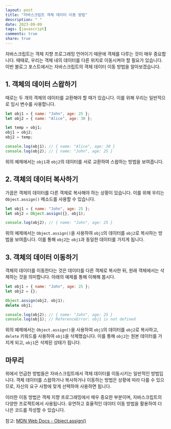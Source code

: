 ```yaml
---
layout: post
title: "자바스크립트 객체 데이터 이동 방법"
description: " "
date: 2023-09-09
tags: [javascript]
comments: true
share: true
---
```


자바스크립트는 객체 지향 프로그래밍 언어이기 때문에 객체를 다루는 것이 매우 중요합니다. 때때로, 우리는 객체 내의 데이터를 다른 위치로 이동시켜야 할 필요가 있습니다. 이번 블로그 포스트에서는 자바스크립트의 객체 데이터 이동 방법을 알아보겠습니다.

## 1. 객체의 데이터 스왑하기

때로는 두 개의 객체의 데이터를 교환해야 할 때가 있습니다. 이를 위해 우리는 일반적으로 임시 변수를 사용합니다.

```javascript
let obj1 = { name: "John", age: 25 };
let obj2 = { name: "Alice", age: 30 };

let temp = obj1;
obj1 = obj2;
obj2 = temp;

console.log(obj1); // { name: "Alice", age: 30 }
console.log(obj2); // { name: "John", age: 25 }
```

위의 예제에서는 `obj1`과 `obj2`의 데이터를 서로 교환하여 스왑하는 방법을 보여줍니다.

## 2. 객체의 데이터 복사하기

가끔은 객체의 데이터를 다른 객체로 복사해야 하는 상황이 있습니다. 이를 위해 우리는 `Object.assign()` 메소드를 사용할 수 있습니다.

```javascript
let obj1 = { name: "John", age: 25 };
let obj2 = Object.assign({}, obj1);

console.log(obj2); // { name: "John", age: 25 }
```

위의 예제에서는 `Object.assign()`을 사용하여 `obj1`의 데이터를 `obj2`로 복사하는 방법을 보여줍니다. 이를 통해 `obj2`는 `obj1`과 동일한 데이터를 가지게 됩니다.

## 3. 객체의 데이터 이동하기

객체의 데이터를 이동한다는 것은 데이터를 다른 객체로 복사한 뒤, 원래 객체에서는 삭제하는 것을 의미합니다. 아래의 예제를 통해 이해해 봅시다.

```javascript
let obj1 = { name: "John", age: 25 };
let obj2 = {};

Object.assign(obj2, obj1);
delete obj1;

console.log(obj2); // { name: "John", age: 25 }
console.log(obj1); // ReferenceError: obj1 is not defined
```

위의 예제에서는 `Object.assign()`을 사용하여 `obj1`의 데이터를 `obj2`로 복사하고, `delete` 키워드를 사용하여 `obj1`을 삭제했습니다. 이를 통해 `obj2`는 원본 데이터를 가지게 되고, `obj1`은 삭제된 상태가 됩니다.

## 마무리

위에서 언급한 방법들은 자바스크립트에서 객체 데이터를 이동시키는 일반적인 방법입니다. 객체 데이터를 스왑하거나 복사하거나 이동하는 방법은 상황에 따라 다를 수 있으므로, 자신의 요구 사항에 맞게 선택하여 사용하면 됩니다.

이러한 이동 방법은 객체 지향 프로그래밍에서 매우 중요한 부분이며, 자바스크립트의 다양한 프로젝트에서 사용됩니다. 유연하고 효율적인 데이터 이동 방법을 활용하여 더 나은 코드를 작성할 수 있습니다.

참고: [MDN Web Docs - Object.assign()](https://developer.mozilla.org/en-US/docs/Web/JavaScript/Reference/Global_Objects/Object/assign)